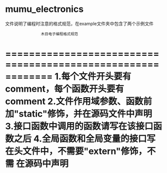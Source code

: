 # mumu_electronics

文件说明了编程时注意的格式规范，在example文件夹中包含了两个示例文件

                    木目电子编程格式规范
============================================================
1.每个文件开头要有comment，每个函数开头要有comment
2.文件作用域参数、函数前加"static"修饰，并在源码文件中声明
3.接口函数中调用的函数请写在该接口函数之后
4.全局函数和全局变量的接口写在头文件中，不需要"extern"修饰，不需
  在源码中声明
============================================================
